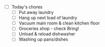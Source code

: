 - [ ] Today's chores
	- [ ] Put away laundry
	- [ ] Hang up next load of laundry
	- [ ] Vacuum main room & clean kitchen floor
	- [ ] Groceries shop - check Bring!
	- [ ] Unload & reload dishwasher
	- [ ] Washing up pans/dishes